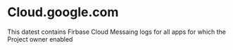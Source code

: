 # Cloud.google.com
This datest contains Firbase Cloud Messaing logs for all apps for which the Project owner enabled 
